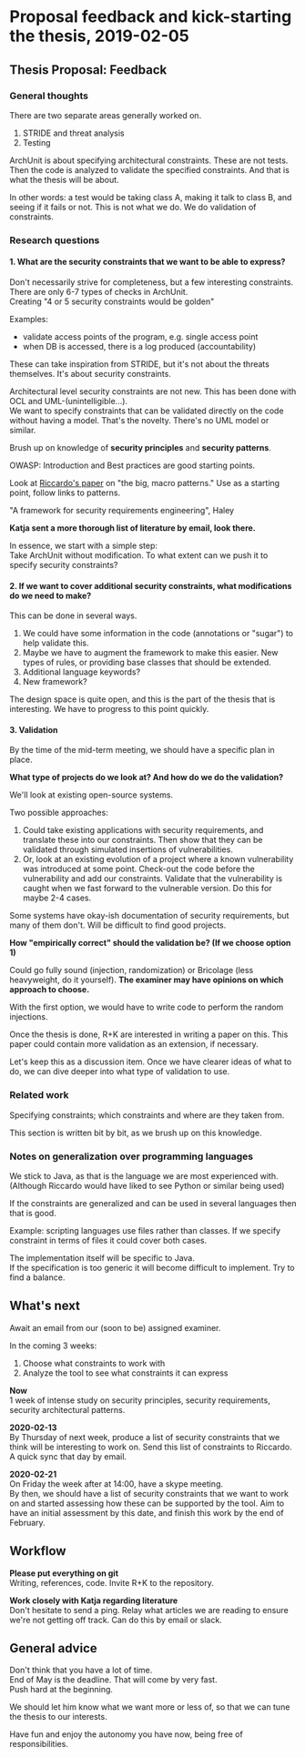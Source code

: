 # Proposal feedback and kick-starting the thesis, 2019-02-05

## Thesis Proposal: Feedback

### General thoughts

There are two separate areas generally worked on.

1. STRIDE and threat analysis
2. Testing

ArchUnit is about specifying architectural constraints. These are not tests. Then the code is analyzed to validate the specified constraints. And that is what the thesis will be about.

In other words: a test would be taking class A, making it talk to class B, and seeing if it fails or not. This is not what we do. We do validation of constraints.

### Research questions

#### 1. What are the security constraints that we want to be able to express?

Don't necessarily strive for completeness, but a few interesting constraints.  
There are only 6-7 types of checks in ArchUnit.  
Creating "4 or 5 security constraints would be golden"

Examples:  
* validate access points of the program, e.g. single access point
* when DB is accessed, there is a log produced (accountability)

These can take inspiration from STRIDE, but it's not about the threats themselves. It's about security constraints.

Architectural level security constraints are not new. This has been done with OCL and UML-(unintelligible...).  
We want to specify constraints that can be validated directly on the code without having a model. That's the novelty. There's no UML model or similar.

Brush up on knowledge of **security principles** and **security patterns**.  

OWASP: Introduction and Best practices are good starting points.

Look at [Riccardo's paper](https://lirias.kuleuven.be/1652367?limo=0) on "the big, macro patterns." Use as a starting point, follow links to patterns.

"A framework for security requirements engineering", Haley

**Katja sent a more thorough list of literature by email, look there.**

In essence, we start with a simple step:  
Take ArchUnit without modification. To what extent can we push it to specify security constraints?

#### 2. If we want to cover additional security constraints, what modifications do we need to make?

This can be done in several ways.

1. We could have some information in the code (annotations or "sugar") to help validate this.  
2. Maybe we have to augment the framework to make this easier. New types of rules, or providing base classes that should be extended.
3. Additional language keywords?
4. New framework?

The design space is quite open, and this is the part of the thesis that is interesting. We have to progress to this point quickly.

#### 3. Validation

By the time of the mid-term meeting, we should have a specific plan in place.

**What type of projects do we look at? And how do we do the validation?**

We'll look at existing open-source systems.

Two possible approaches:

1. Could take existing applications with security requirements, and translate these into our constraints. Then show that they can be validated through simulated insertions of vulnerabilities.
2. Or, look at an existing evolution of a project where a known vulnerability was introduced at some point. Check-out the code before the vulnerability and add our constraints. Validate that the vulnerability is caught when we fast forward to the vulnerable version. Do this for maybe 2-4 cases.

Some systems have okay-ish documentation of security requirements, but many of them don't. Will be difficult to find good projects.

**How "empirically correct" should the validation be? (If we choose option 1)**

Could go fully sound (injection, randomization) or Bricolage (less heavyweight, do it yourself). **The examiner may have opinions on which approach to choose.**

With the first option, we would have to write code to perform the random injections.

Once the thesis is done, R+K are interested in writing a paper on this. This paper could contain more validation as an extension, if necessary.

Let's keep this as a discussion item. Once we have clearer ideas of what to do, we can dive deeper into what type of validation to use.

### Related work

Specifying constraints; which constraints and where are they taken from.

This section is written bit by bit, as we brush up on this knowledge.

### Notes on generalization over programming languages

We stick to Java, as that is the language we are most experienced with. (Although Riccardo would have liked to see Python or similar being used)

If the constraints are generalized and can be used in several languages then that is good.

Example: scripting languages use files rather than classes. If we specify constraint in terms of files it could cover both cases.

The implementation itself will be specific to Java.  
If the specification is too generic it will become difficult to implement. Try to find a balance.

## What's next

Await an email from our (soon to be) assigned examiner.

In the coming 3 weeks:
1. Choose what constraints to work with  
2. Analyze the tool to see what constraints it can express

**Now**  
1 week of intense study on security principles, security requirements, security architectural patterns.

**2020-02-13**  
By Thursday of next week, produce a list of security constraints that we think will be interesting to work on.
Send this list of constraints to Riccardo. A quick sync that day by email.

**2020-02-21**  
On Friday the week after at 14:00, have a skype meeting.  
By then, we should have a list of security constraints that we want to work on and started assessing how these can be supported by the tool. Aim to have an initial assessment by this date, and finish this work by the end of February.

## Workflow

**Please put everything on git**  
Writing, references, code. Invite R+K to the repository.

**Work closely with Katja regarding literature**  
Don't hesitate to send a ping. Relay what articles we are reading to ensure we're not getting off track. Can do this by email or slack.

## General advice

Don't think that you have a lot of time.  
End of May is the deadline. That will come by very fast.  
Push hard at the beginning.

We should let him know what we want more or less of, so that we can tune the thesis to our interests.

Have fun and enjoy the autonomy you have now, being free of responsibilities.